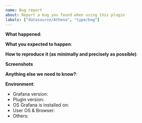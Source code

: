 ```yaml
---
name: Bug report
about: Report a bug you found when using this plugin
labels: ["datasource/Athena", "type/bug"]
---
```


<!--
Please use this template to create your bug report. By providing as much info as possible you help us understand the issue, reproduce it and resolve it for you quicker. Therefore, take a couple of extra minutes to make sure you have provided all info needed.

PROTIP: record your screen and attach it as a gif to showcase the issue.

- Use query inspector to troubleshoot issues: https://bit.ly/2XNF6YS
- How to record and attach gif: https://bit.ly/2Mi8T6K
-->

**What happened**:

**What you expected to happen**:

**How to reproduce it (as minimally and precisely as possible)**:

<!--
Example:

1. Go to '...'
2. Click on '....'
3. Scroll down to '....'
4. See error
-->

**Screenshots**

<!--
If applicable, add screenshots to help explain your problem.
-->

**Anything else we need to know?**:

**Environment**:
- Grafana version:
- Plugin version:
- OS Grafana is installed on:
- User OS & Browser:
- Others: 